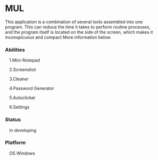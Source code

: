 <h1>MUL</h1>
<p>This application is a combination of several tools assembled into one program. This can reduce the time it takes to perform routine processes, and the program itself is located on the side of the screen, which makes it inconspicuous and compact.More information below.</p>
<h3>Abilities</h3>
<p>&#8195;1.Mini-Notepad</p>
<p>&#8195;2.Screenshot</p>
<p>&#8195;3.Cleaner</p>
<p>&#8195;4.Password Generator</p>
<p>&#8195;5.Autoclicker</p>
<p>&#8195;6.Settings</p>
<h3>Status</h3>
<p>&#8195;In developing</p>
<h3>Platform</h3>
<p>&#8195;OS Windows</p>

